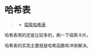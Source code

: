# 哈希表

> - [探索哈希表](https://leetcode-cn.com/explore/learn/card/hash-table/)

哈希表用的还是比较多的，刷一下探索卡片。

哈希表的实现主要就是哈希函数和冲突解决。